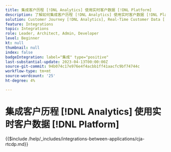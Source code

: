 ```yaml
---
title: 集成客户历程 [!DNL Analytics] 使用实时客户数据 [!DNL Platform]
description: 了解如何集成客户历程 [!DNL Analytics] 使用实时客户数据 [!DNL Platform].
solution: Customer Journey [!DNL Analytics], Real-Time Customer Data [!DNL Platform]
feature: Integrations
topic: Integrations
role: Leader, Architect, Admin, Developer
level: Beginner
kt: null
thumbnail: null
index: false
badgeIntegration: label="集成" type="positive"
last-substantial-update: 2023-04-13T00:00:00Z
source-git-commit: 94b074c17e976e4f4acbb1ff41aacfc9bf74744c
workflow-type: tm+mt
source-wordcount: '25'
ht-degree: 4%

---
```



# 集成客户历程 [!DNL Analytics] 使用实时客户数据 [!DNL Platform]

{{$include /help/_includes/integrations-between-applications/cja-rtcdp.md}}
